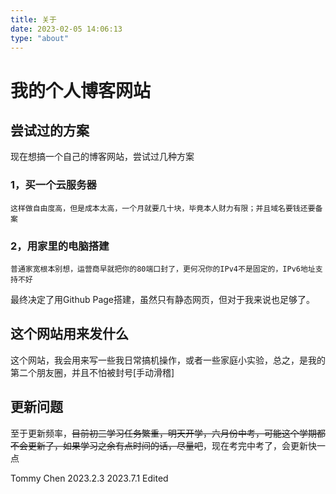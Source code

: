 ```yaml
---
title: 关于
date: 2023-02-05 14:06:13
type: "about"
---
```

# 我的个人博客网站

## 尝试过的方案
现在想搞一个自己的博客网站，尝试过几种方案

### 1，买一个云服务器
    这样做自由度高，但是成本太高，一个月就要几十块，毕竟本人财力有限；并且域名要钱还要备案
### 2，用家里的电脑搭建
    普通家宽根本别想，运营商早就把你的80端口封了，更何况你的IPv4不是固定的，IPv6地址支持不好

最终决定了用Github Page搭建，虽然只有静态网页，但对于我来说也足够了。

## 这个网站用来发什么
这个网站，我会用来写一些我日常搞机操作，或者一些家庭小实验，总之，是我的第二个朋友圈，并且不怕被封号[手动滑稽]

## 更新问题
至于更新频率，~~目前初三学习任务繁重，明天开学，六月份中考，可能这个学期都不会更新了，如果学习之余有点时间的话，尽量吧~~，现在考完中考了，会更新快一点

Tommy Chen
2023.2.3
2023.7.1 Edited